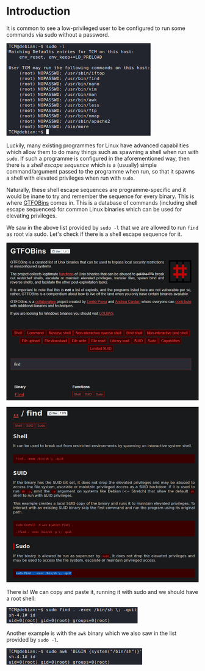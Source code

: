 # Introduction
It is common to see a low-privileged user to be configured to run some commands via sudo without a password. 

![](Resources/Images/Sudo%20Shell%20Escape%20Sequences/List%20Sudo.png)

Luckily, many existing programmes for Linux have advanced capabilities which allow them to do many things such as spawning a shell when run with `sudo`. If such a programme is configured in the aforementioned way, then there is a *shell escape sequence* which is a (usually) simple command/argument passed to the programme when run, so that it spawns a shell with elevated privileges when run with `sudo`.

Naturally, these shell escape sequences are programme-specific and it would be inane to try and remember the sequence for every binary. This is where [GTFOBins](https://gtfobins.github.io/) comes in. This is a database of commands (including shell escape sequences) for common Linux binaries which can be used for elevating privileges.

We saw in the above list provided by `sudo -l` that we are allowed to run `find` as root via sudo. Let's check if there is a shell escape sequence for it.

![](Resources/Images/Sudo%20Shell%20Escape%20Sequences/GTFOBins%20Find%20Search.png)

![](Resources/Images/Sudo%20Shell%20Escape%20Sequences/Find%20GTFOBins.png)

There is! We can copy and paste it, running it with sudo and we should have a root shell:

![](Resources/Images/Sudo%20Shell%20Escape%20Sequences/Find%20Escape%20Sequence.png)

Another example is with the `awk` binary which we also saw in the list provided by `sudo -l`.

![](Resources/Images/Sudo%20Shell%20Escape%20Sequences/Awk%20Escape%20Sequence.png)
